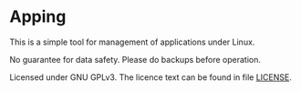 # Apping

This is a simple tool for management of applications under Linux.

No guarantee for data safety. Please do backups before operation.

Licensed under GNU GPLv3. The licence text can be found in file [LICENSE](./LICENSE).